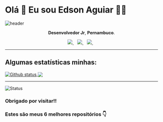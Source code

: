 # Olá 👋 Eu sou <strong>Edson Aguiar</strong> 👨‍💻

![header](https://capsule-render.vercel.app/api?text=.&fontColor=ffffff&fontSize=40&fontAlign=40&height=250&section=head&color=gradient)

<p align='center'>
  <strong>Desenvolvedor Jr</strong>, <strong>Pernambuco</strong>.
</p>

<p align='center'>  
  <a href="https://www.linkedin.com/in/edson-aguiar888/">
    <img src="https://img.shields.io/badge/linkedin-%230077B5.svg?&style=for-the-badge&logo=linkedin&logoColor=white" />
  </a>&nbsp;&nbsp;
  <a href="LINK_DO_SEU_INSTAGRAM_AQUI">
    <img src="https://img.shields.io/badge/instagram-%23E4405F.svg?&style=for-the-badge&logo=instagram&logoColor=white" />        
  </a>&nbsp;&nbsp;
  <a href="LINK_DO_SEU_TWITTER_AQUI">
    <img src="https://img.shields.io/badge/twitter-%231DA1F2.svg?&style=for-the-badge&logo=twitter&logoColor=white" />        
  </a>&nbsp;&nbsp;
  
</p>

___

## Algumas estatísticas minhas:

<a href="LINK_DO_SEU_SITE_AQUI">
  <img align="center" src="https://github-readme-stats.vercel.app/api?username=Duduxs&show_icons=true&theme=radical" alt="Github status" />
</a>
<a href="LINK_DO_SEU_SITE_AQUI">
  <img align="center" src="https://github-readme-stats.vercel.app/api/top-langs/?username=Duduxs&layout=compact&theme=radical" />
</a>


___
<p align="left"> <img src="https://komarev.com/ghpvc/?username=Duduxs" alt="Status" /> </p>

### Obrigado por visitar!!
### Estes são meus 6 melhores repositórios 👇 
